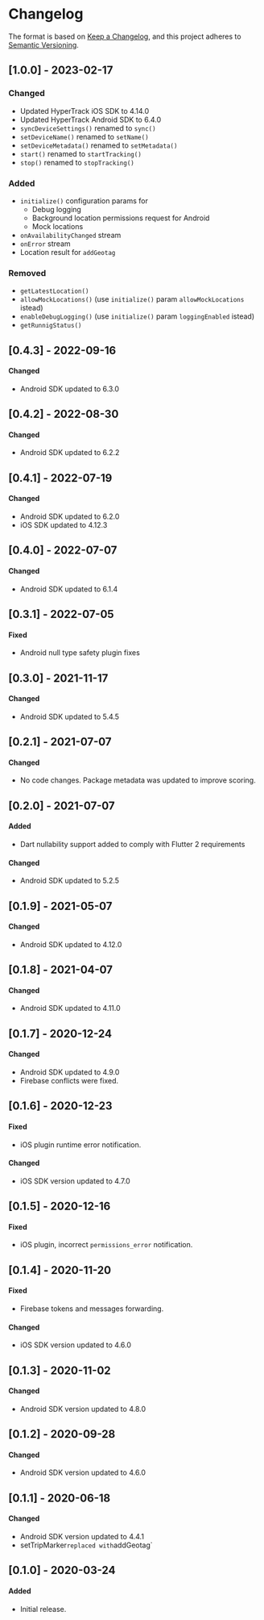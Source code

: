 # Changelog

The format is based on [Keep a Changelog](https://keepachangelog.com/en/1.0.0/),
and this project adheres to [Semantic Versioning](https://semver.org/spec/v2.0.0.html).

## [1.0.0] - 2023-02-17

### Changed
- Updated HyperTrack iOS SDK to 4.14.0
- Updated HyperTrack Android SDK to 6.4.0
- `syncDeviceSettings()` renamed to `sync()`
- `setDeviceName()` renamed to `setName()`
- `setDeviceMetadata()` renamed to `setMetadata()`
- `start()` renamed to `startTracking()`
- `stop()` renamed to `stopTracking()`

### Added
- `initialize()` configuration params for
  - Debug logging
  - Background location permissions request for Android
  - Mock locations
- `onAvailabilityChanged` stream
- `onError` stream
- Location result for `addGeotag`

### Removed
- `getLatestLocation()`
- `allowMockLocations()` (use `initialize()` param `allowMockLocations` istead)
- `enableDebugLogging()` (use `initialize()` param `loggingEnabled` istead)
- `getRunnigStatus()`

## [0.4.3] - 2022-09-16
#### Changed
- Android SDK updated to 6.3.0

## [0.4.2] - 2022-08-30
#### Changed
- Android SDK updated to 6.2.2

## [0.4.1] - 2022-07-19
#### Changed
- Android SDK updated to 6.2.0
- iOS SDK updated to 4.12.3

## [0.4.0] - 2022-07-07
#### Changed
- Android SDK updated to 6.1.4

## [0.3.1] - 2022-07-05
#### Fixed
- Android null type safety plugin fixes

## [0.3.0] - 2021-11-17
#### Changed
- Android SDK updated to 5.4.5

## [0.2.1] - 2021-07-07
#### Changed
- No code changes. Package metadata was updated to improve scoring.

## [0.2.0] - 2021-07-07
#### Added
- Dart nullability support added to comply with Flutter 2 requirements
#### Changed
- Android SDK updated to 5.2.5

## [0.1.9] - 2021-05-07
#### Changed
- Android SDK updated to 4.12.0

## [0.1.8] - 2021-04-07
#### Changed
- Android SDK updated to 4.11.0

## [0.1.7] - 2020-12-24
#### Changed
- Android SDK updated to 4.9.0
- Firebase conflicts were fixed.

## [0.1.6] - 2020-12-23
#### Fixed
- iOS plugin runtime error notification.
#### Changed
- iOS SDK version updated to 4.7.0


## [0.1.5] - 2020-12-16
#### Fixed
- iOS plugin, incorrect `permissions_error` notification.

## [0.1.4] - 2020-11-20
#### Fixed
- Firebase tokens and messages forwarding.
#### Changed
- iOS SDK version updated to 4.6.0

## [0.1.3] - 2020-11-02
#### Changed
- Android SDK version updated to 4.8.0

## [0.1.2] - 2020-09-28
#### Changed
- Android SDK version updated to 4.6.0

## [0.1.1] - 2020-06-18
#### Changed
- Android SDK version updated to 4.4.1
- setTripMarker` replaced with `addGeotag` 

## [0.1.0] - 2020-03-24
#### Added
- Initial release.
